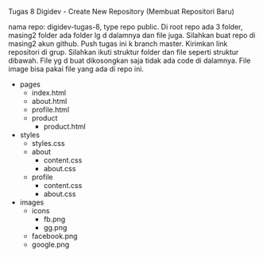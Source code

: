 Tugas 8 Digidev - Create New Repository (Membuat Repositori Baru)

nama repo: digidev-tugas-8, type repo public.
Di root repo ada 3 folder, masing2 folder ada folder lg d dalamnya dan file juga. Silahkan buat repo di masing2 akun github. Push tugas ini k branch master. Kirimkan link repositori di grup. Silahkan ikuti struktur folder dan file seperti struktur dibawah. File yg d buat dikosongkan saja tidak ada code di dalamnya. File image bisa pakai file yang ada di repo ini.

- pages
  - index.html
  - about.html
  - profile.html
  - product
    - product.html
- styles
  - styles.css
  - about
    - content.css
    - about.css
  - profile
    - content.css
    - about.css
- images
  - icons
    - fb.png
    - gg.png
  - facebook.png
  - google.png
